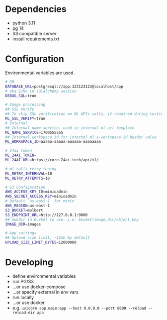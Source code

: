 # Dependencies
- python 3.11
- pg 14
- S3 compatible server
- install requirements.txt

# Configuration
Environmental variables are used.

```Bash
# DB
DATABASE_URL=postgresql://app:123123123@localhost/app
# aka Echo in sqlalchemy session
DEBUG_SQL=true

# Image processing
## SSL Verify
## To skip SSL verification on ML APIs calls, if required during testing
ML_SSL_VERIFY=true
# Internal
## Internal name service, used in internal ml url template
ML_NAME_SERVICE=1700555555
## Internal workspace id for internal ml x-workspace-id header value
ML_WORKSPACE_ID=aaaaa-aaaaa-aaaaaa-aaaaaaaa

# 24ai token
ML_24AI_TOKEN=
ML_24AI_URL=https://core.24ai.tech/api/v1/

# ml calls retry tuning
ML_RETRY_INTERNVAL=10
ML_RETRY_ATTEMPTS=10

# S3 Configuration
AWS_ACCESS_KEY_ID=minioadmin
AWS_SECRET_ACCESS_KEY=minioadmin
# Default `us-east-1` for minio
AWS_REGION=us-east-1
S3_BUCKET=molbert
S3_ENDPOINT_URL=http://127.0.0.1:9000
## Subdir in bucket to use, i.e. bucket/image_dir/object_key
IMAGE_DIR=images

# App settings
## Upload size limit, ~12mb by default
UPLOAD_SIZE_LIMIT_BYTES=12000000

```

# Developing

- define environmental variables
- run PG/S3
- ...or use docker-compose
- ...or specify external in env vars
- run locally 
- ...or use docker
- e.g. `uvicorn app.main:app --host 0.0.0.0 --port 8000 --reload --reload-dir app`


